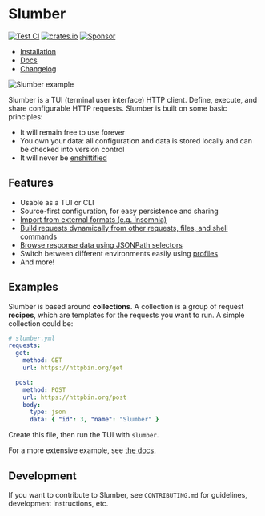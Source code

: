 # Slumber

[![Test CI](https://github.com/github/docs/actions/workflows/test.yml/badge.svg)](https://github.com/LucasPickering/slumber/actions)
[![crates.io](https://img.shields.io/crates/v/slumber.svg)](https://crates.io/crates/slumber)
[![Sponsor](https://img.shields.io/github/sponsors/LucasPickering?logo=github)](https://github.com/sponsors/LucasPickering)

- [Installation](https://slumber.lucaspickering.me/install.html)
- [Docs](https://slumber.lucaspickering.me/)
- [Changelog](https://github.com/lucasPickering/slumber/releases)

![Slumber example](./docs/src/images/demo.gif)

Slumber is a TUI (terminal user interface) HTTP client. Define, execute, and share configurable HTTP requests. Slumber is built on some basic principles:

- It will remain free to use forever
- You own your data: all configuration and data is stored locally and can be checked into version control
- It will never be [enshittified](https://en.wikipedia.org/wiki/Enshittification)

## Features

- Usable as a TUI or CLI
- Source-first configuration, for easy persistence and sharing
- [Import from external formats (e.g. Insomnia)](https://slumber.lucaspickering.me/user_guide/import.html)
- [Build requests dynamically from other requests, files, and shell commands](https://slumber.lucaspickering.me/user_guide/templates/index.html)
- [Browse response data using JSONPath selectors](https://slumber.lucaspickering.me/user_guide/tui/filter_query.html)
- Switch between different environments easily using [profiles](https://slumber.lucaspickering.me/api/request_collection/profile.html)
- And more!

## Examples

Slumber is based around **collections**. A collection is a group of request **recipes**, which are templates for the requests you want to run. A simple collection could be:

```yaml
# slumber.yml
requests:
  get:
    method: GET
    url: https://httpbin.org/get

  post:
    method: POST
    url: https://httpbin.org/post
    body:
      type: json
      data: { "id": 3, "name": "Slumber" }
```

Create this file, then run the TUI with `slumber`.

For a more extensive example, see [the docs](https://slumber.lucaspickering.me/getting_started.html).

## Development

If you want to contribute to Slumber, see `CONTRIBUTING.md` for guidelines, development instructions, etc.
